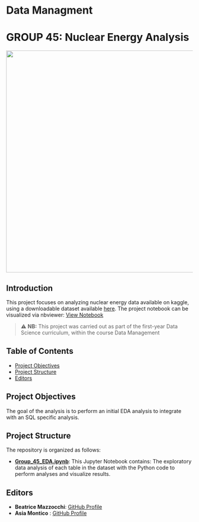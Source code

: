 # Data Managment

# GROUP 45: Nuclear Energy Analysis

<div align="center">
    <img src="https://www.googleapis.com/download/storage/v1/b/kaggle-user-content/o/inbox%2F8734253%2F6fb2bf7728a3a187a6d406c0ff2b7a8f%2Fnuclear%20energy%20flag.png?generation=1718487639963302&alt=media" width="600" />
</div>



## Introduction
This project focuses on analyzing nuclear energy data available on kaggle, using a downloadable dataset available [here](https://www.kaggle.com/datasets/alistairking/nuclear-energy-datasets/data).
The project notebook can be visualized via nbviewer: [View Notebook](https://nbviewer.org/github/beatricemazz/DM_2025/blob/main/Group_45_EDA.ipynb)

> ⚠️ **NB:** This project was carried out as part of the first-year Data Science curriculum, within the course Data Management

## Table of Contents
- [Project Objectives](#project-objectives)
- [Project Structure](#project-structure)
- [Editors](#editors)

## Project Objectives
The goal of the analysis is to perform an initial EDA analysis to integrate with an SQL specific analysis.

## Project Structure
The repository is organized as follows:
- **[Group_45_EDA.ipynb](Group_45_EDA.ipynb)**: This Jupyter Notebook contains:
    The exploratory data analysis of each table in the dataset with the Python code to perform analyses and visualize results.

## Editors
- **Beatrice Mazzocchi**: [GitHub Profile](https://github.com/beatricemazz)
- **Asia Montico** : [GitHub Profile](https://github.com/Asiamontico)
